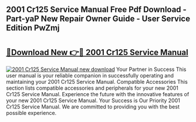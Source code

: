 ## 2001 Cr125 Service Manual Free Pdf Download - Part-yaP New Repair Owner Guide - User Service Edition PwZmj

# <h2><a href="http://bc42075.oget.top/?id=2001+Cr125+Service+Manual">🔗Download New 👉🔴 2001 Cr125 Service Manual</a></h2>

[![2001 Cr125 Service Manual new download](https://i.imgur.com/5g1atiW.png)](http://bc42075.oget.top/?id=2001+Cr125+Service+Manual)
Your Partner in Success This user manual is your reliable companion in successfully operating and maintaining your 2001 Cr125 Service Manual. Compatible Accessories This section lists compatible accessories and peripherals for your new 2001 Cr125 Service Manual. Experience the future with the innovative features of your new 2001 Cr125 Service Manual. Your Success is Our Priority 2001 Cr125 Service Manual. We are committed to providing you with the best possible experience.
